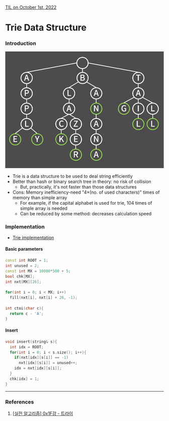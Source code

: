 [TIL on October 1st, 2022](../../TIL/2022/10/10-01-2022.md)
# **Trie Data Structure**
### Introduction
![Trie](./imgs/trie.png)
- Trie is a data structure to be used to deal string efficiently
- Better than hash or binary search tree in theory: no risk of collision
  * But, practically, it's not faster than those data structures
- Cons: Memory inefficiency-need "4×(no. of used characters)" times of memory than simple array
  * For example, if the capital alphabet is used for trie, 104 times of simple array is needed
  * Can be reduced by some method: decreases calculation speed

### Implementation
- [Trie implementation](./trie-imp-10-01-2022.cpp)

#### Basic parameters
```cpp
const int ROOT = 1;
int unused = 2;
const int MX = 10000*500 + 5;
bool chk[MX];
int nxt[MX][26];

for(int i = 0; i < MX; i++)
  fill(nxt[i], nxt[i] + 26, -1);

int ctoi(char c){
  return c - 'A';
}
```

#### Insert
```cpp
void insert(string& s){
  int idx = ROOT;
  for(int i = 0; i < s.size(); i++){
    if(nxt[idx][s[i]] == -1)
      nxt[idx][s[i]] = unused++;
    idx = nxt[idx][s[i]];
  }
  chk[idx] = 1;
} 
```

___

### References
1. [[실전 알고리즘] 0x1F강 - 트라이](https://blog.encrypted.gg/1059)
